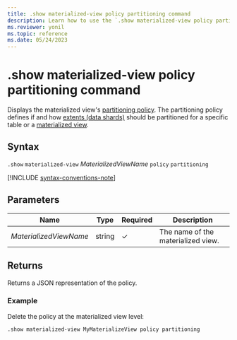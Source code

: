 ```yaml
---
title: .show materialized-view policy partitioning command
description: Learn how to use the `.show materialized-view policy partitioning` command to show the materialized view's partitioning policy.
ms.reviewer: yonil
ms.topic: reference
ms.date: 05/24/2023
---
```

# .show materialized-view policy partitioning command

Displays the materialized view's [partitioning policy](partitioningpolicy.md). The partitioning policy defines if and how [extents (data shards)](../management/extents-overview.md) should be partitioned for a specific table or a [materialized view](materialized-views/materialized-view-overview.md).

## Syntax

`.show` `materialized-view` *MaterializedViewName* `policy` `partitioning`

[!INCLUDE [syntax-conventions-note](../../../includes/syntax-conventions-note.md)]

## Parameters

|Name|Type|Required|Description|
|--|--|--|--|
|*MaterializedViewName*|string|&check;|The name of the materialized view.|

## Returns

Returns a JSON representation of the policy.

### Example

Delete the policy at the materialized view level:

```kusto
.show materialized-view MyMaterializeView policy partitioning 
```
